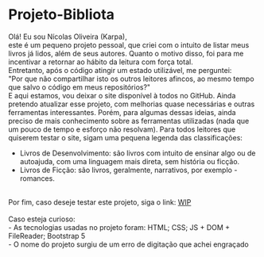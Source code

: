 # Projeto-Bibliota

Olá! Eu sou Nícolas Oliveira (Karpa), <br>
este é um pequeno projeto pessoal, que criei com o intuito de listar meus livros já lidos, além de seus autores. Quanto o motivo disso, foi para me incentivar a retornar ao hábito da leitura com força total. <br>
Entretanto, após o código atingir um estado utilizável, me perguntei: <br>
"Por que não compartilhar isto os outros leitores afincos, ao mesmo tempo que salvo o código em meus repositórios?" <br>
E aqui estamos, vou deixar o site disponível à todos no GitHub.
Ainda pretendo atualizar esse projeto, com melhorias quase necessárias e outras ferramentas interessantes. Porém, para algumas dessas ideias, ainda preciso de mais conhecimento sobre as ferramentas utilizadas (nada que um pouco de tempo e esforço não resolvam).
Para todos leitores que quiserem testar o site, sigam uma pequena legenda das classificações:
 - Livros de Desenvolvimento: são livros com intuito de ensinar algo ou de autoajuda, com uma linguagem mais direta, sem história ou ficção.
 - Livros de Ficção: são livros, geralmente, narrativos, por exemplo - romances.
<br>
Por fim, caso deseje testar este projeto, siga o link:
<a href="https://kingkarpa.github.io/Projeto-Bibliota/">WIP</a>
<br> <br>
Caso esteja curioso: <br>
 - As tecnologias usadas no projeto foram: HTML; CSS; JS + DOM + FileReader; Bootstrap 5 <br>
 - O nome do projeto surgiu de um erro de digitação que achei engraçado
